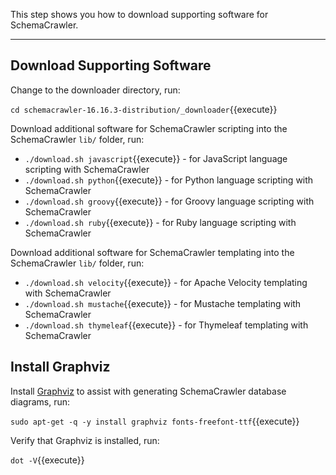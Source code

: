 This step shows you how to download supporting software for SchemaCrawler.

-----

## Download Supporting Software

Change to the downloader directory, run:

`cd schemacrawler-16.16.3-distribution/_downloader`{{execute}}

Download additional software for SchemaCrawler scripting into the SchemaCrawler `lib/` folder, run:

- `./download.sh javascript`{{execute}} - for JavaScript language scripting with SchemaCrawler
- `./download.sh python`{{execute}} - for Python language scripting with SchemaCrawler
- `./download.sh groovy`{{execute}} - for Groovy language scripting with SchemaCrawler
- `./download.sh ruby`{{execute}} - for Ruby language scripting with SchemaCrawler

Download additional software for SchemaCrawler templating into the SchemaCrawler `lib/` folder, run:

- `./download.sh velocity`{{execute}} - for Apache Velocity templating with SchemaCrawler
- `./download.sh mustache`{{execute}} - for Mustache templating with SchemaCrawler
- `./download.sh thymeleaf`{{execute}} - for Thymeleaf templating with SchemaCrawler


## Install Graphviz

Install [Graphviz](https://www.graphviz.org/) to assist with generating SchemaCrawler database diagrams, run:

`sudo apt-get -q -y install graphviz fonts-freefont-ttf`{{execute}}

Verify that Graphviz is installed, run:

`dot -V`{{execute}}

